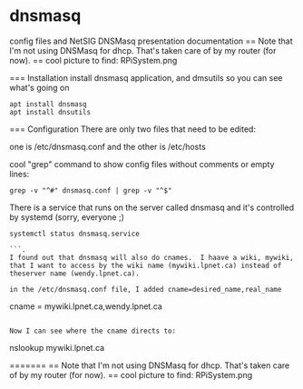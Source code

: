 # dnsmasq
config files and NetSIG DNSMasq presentation documentation
== Note that I'm not using DNSMasq for dhcp.  That's taken care of by my router (for now).
== cool picture to find:
RPiSystem.png

=== Installation
install dnsmasq application, and dmsutils so you can see what's going on
```
apt install dnsmasq
apt install dnsutils
```
=== Configuration
There are only two files that need to be edited:

one is /etc/dnsmasq.conf and the other is /etc/hosts

cool "grep" command to show config files without comments or empty lines:

```
grep -v "^#" dnsmasq.conf | grep -v "^$"
```

There is a service that runs on the server called dnsmasq and it's controlled by systemd (sorry, everyone ;)

```
systemctl status dnsmasq.service

```.
I found out that dnsmasq will also do cnames.  I haave a wiki, mywiki, that I want to access by the wiki name (mywiki.lpnet.ca) instead of theserver name (wendy.lpnet.ca).

in the /etc/dnsmasq.conf file, I added cname=desired_name,real_name
```
cname = mywiki.lpnet.ca,wendy.lpnet.ca
```

Now I can see where the cname directs to:

```
nslookup mywiki.lpnet.ca

=======
== Note that I'm not using DNSMasq for dhcp.  That's taken care of by my router (for now).
== cool picture to find:
RPiSystem.png


